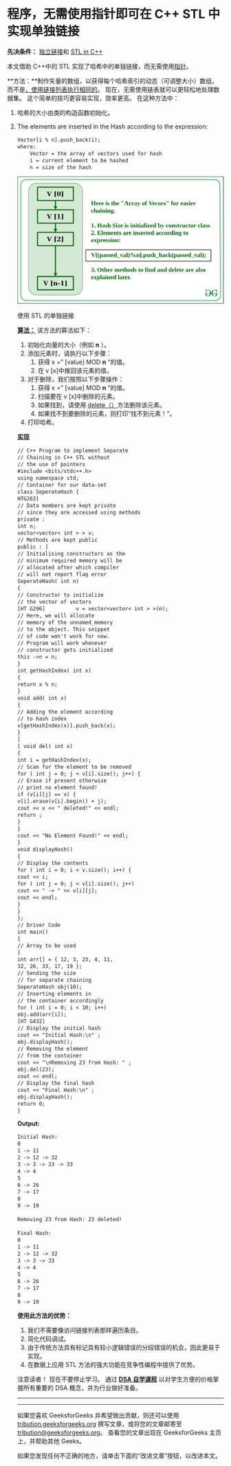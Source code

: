 # 程序，无需使用指针即可在 C++ STL 中实现单独链接

**先决条件：** [独立链接](https://www.geeksforgeeks.org/hashing-set-2-separate-chaining/)和 [STL in C++](https://www.geeksforgeeks.org/the-c-standard-template-library-stl/)

本文借助 C++中的 STL 实现了哈希中的单独链接，而无需使用[指针](https://www.geeksforgeeks.org/pointers-in-c-and-c-set-1-introduction-arithmetic-and-array/)。

**方法：**制作矢量的数组，以获得每个哈希索引的动态（可调整大小）数组，而不是[，使用链接列表执行相同的](https://www.geeksforgeeks.org/c-program-hashing-chaining/)。 现在，无需使用链表就可以更轻松地处理数据集。 这个简单的技巧更容易实现，效率更高。 在这种方法中：

1.  哈希的大小由类的构造函数初始化。
2.  The elements are inserted in the Hash according to the expression:

    ```
    Vector[i % n].push_back(i);
    where:
        Vector = the array of vectors used for hash
        i = current element to be hashed
        n = size of the hash

    ```

    [![](img/9bf222b917ac1f2a6903a3706d83f577.png)](https://media.geeksforgeeks.org/wp-content/cdn-uploads/20200227131935/Separate-Chaining-without-pointers.png)

    使用 STL 的单独链接

    **<u>算法：</u>** 该方法的算法如下：

    1.  初始化向量的大小（例如 **n** ）。
    2.  添加元素时，请执行以下步骤：
        1.  获得 x =” [value] MOD **n** ”的值。
        2.  在 v [x]中推回该元素的值。
    3.  对于删除，我们按照以下步骤操作：
        1.  获得 x =” [value] MOD **n** ”的值。
        2.  扫描要在 v [x]中删除的元素。
        3.  如果找到，请使用 [delete（）](https://www.geeksforgeeks.org/vector-erase-and-clear-in-cpp/)方法删除该元素。
        4.  如果找不到要删除的元素，则打印“找不到元素！”。
    4.  打印哈希。

    **<u>实现</u>**

    ```
    // C++ Program to implement Separate
    // Chaining in C++ STL without
    // the use of pointers
    #include <bits/stdc++.h>
    using namespace std;
    // Container for our data-set
    class SeperateHash {
    HTG263]
    // Data members are kept private
    // since they are accessed using methods
    private :
    int n;
    vector<vector< int > > v;
    // Methods are kept public
    public : ]
    // Initialising constructors as the
    // minimum required memory will be
    // allocated after which compiler
    // will not report flag error
    SeperateHash( int n)
    {
    // Constructor to initialize
    // the vector of vectors
    [HT G296]          v = vector<vector< int > >(n);
    // Here, we will allocate
    // memory of the unnamed_memory
    // to the object. This snippet
    // of code won't work for now.
    // Program will work whenever
    // constructor gets initialized
    this ->n = n;
    }
    int getHashIndex( int x)
    {
    return x % n;
    }
    void add( int x)
    {
    // Adding the element according
    // to hash index
    v[getHashIndex(x)].push_back(x);
    }
    [
    [ void del( int x)
    {
    int i = getHashIndex(x);
    // Scan for the element to be removed
    for ( int j = 0; j < v[i].size(); j++) {
    // Erase if present otherwise
    // print no element found!
    if (v[i][j] == x) {
    v[i].erase(v[i].begin() + j);
    cout << x << " deleted!" << endl;
    return ;
    }
    }
    cout << "No Element Found!" << endl;
    }
    void displayHash()
    {
    // Display the contents
    for ( int i = 0; i < v.size(); i++) {
    cout << i;
    for ( int j = 0; j < v[i].size(); j++)
    cout << " -> " << v[i][j];
    cout << endl;
    }
    }
    };
    // Driver Code
    int main()
    {
    // Array to be used
    ]
    int arr[] = { 12, 3, 23, 4, 11,
    32, 26, 33, 17, 19 };
    // Sending the size
    // for separate chaining
    SeperateHash obj(10);
    // Inserting elements in
    // the container accordingly
    for ( int i = 0; i < 10; i++)
    obj.add(arr[i]);
    [HT G432]
    // Display the initial hash
    cout << "Initial Hash:\n" ;
    obj.displayHash();
    // Removing the element
    // from the container
    cout << "\nRemoving 23 from Hash: " ;
    obj.del(23);
    cout << endl;
    // Display the final hash
    cout << "Final Hash:\n" ;
    obj.displayHash();
    return 0;
    }
    ```

    **Output:**

    ```
    Initial Hash:
    0
    1 -> 11
    2 -> 12 -> 32
    3 -> 3 -> 23 -> 33
    4 -> 4
    5
    6 -> 26
    7 -> 17
    8
    9 -> 19

    Removing 23 from Hash: 23 deleted!

    Final Hash:
    0
    1 -> 11
    2 -> 12 -> 32
    3 -> 3 -> 33
    4 -> 4
    5
    6 -> 26
    7 -> 17
    8
    9 -> 19

    ```

    **使用此方法的优势：**

    1.  我们不需要像访问链接列表那样遍历条目。
    2.  简化代码调试。
    3.  由于传统方法具有标记具有较小逻辑错误的分段错误的机会，因此更易于实现。
    4.  在数据上应用 STL 方法的强大功能在竞争性编程中提供了优势。

    注意读者！ 现在不要停止学习。 通过 [**DSA 自学课程**](https://practice.geeksforgeeks.org/courses/dsa-self-paced?utm_source=geeksforgeeks&utm_medium=article&utm_campaign=gfg_article_dsa_content_bottom) 以对学生方便的价格掌握所有重要的 DSA 概念，并为行业做好准备。

    * * *

    * * *

    如果您喜欢 GeeksforGeeks 并希望做出贡献，则还可以使用 [tribution.geeksforgeeks.org](https://contribute.geeksforgeeks.org/) 撰写文章，或将您的文章邮寄至 tribution@geeksforgeeks.org。 查看您的文章出现在 GeeksforGeeks 主页上，并帮助其他 Geeks。

    如果您发现任何不正确的地方，请单击下面的“改进文章”按钮，以改进本文。